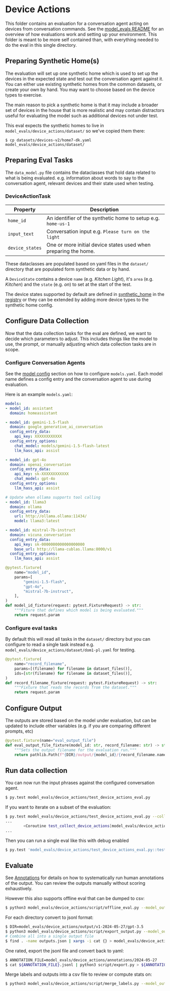 # Device Actions

This folder contains an evaluation for a conversation agent acting on devices from
conversation commands. See the [model_evals README](../README.md)
for an overview of how evaluations work and setting up your environment. This
folder is meant to be more self contained than, with everything needed to do
the eval in this single directory.

## Preparing Synthetic Home(s)

The evaluation will set up one synthetic home which is used to set up the devices
in the expected state and test out the conversation agent against it. You can
either use existing synthetic homes from the common datasets, or create your own
by hand. You may want to choose based on the device types to exercise.

The main reason to pick a synthetic home is that it may include a broader set of
devices in the house that is more realistic and may contain distractors useful
for evaluating the model such as additional devices not under test.

This eval expects the synthetic homes to live in `model_evals/device_actions/dataset/`
so we've copied them there:

```
$ cp datasets/devices-v2/home7-dk.yaml model_evals/device_actions/dataset/
```

## Preparing Eval Tasks

The `data_model.py` file contains the dataclasses that hold data related to what
is being evaluated. e.g. information about words to say to the conversation agent,
relevant devices and their state used when testing.

### DeviceActionTask

| Property        | Description                                                     |
| --------------- | --------------------------------------------------------------- |
| `home_id`       | An identifier of the synthetic home to setup e.g. `home-us-1`   |
| `input_text`    | Conversation input e.g. `Please turn on the light`              |
| `device_states` | One or more initial device states used when preparing the home. |

These dataclasses are populated based on yaml files in the `dataset/` directory
that are populated form synthetic data or by hand.

A `DeviceState` contains a device `name` (e.g. _Kitchen Light_), it's `area` (e.g. _Kitchen_)
and the `state` (e.g. _on_) to set at the start of the test.

The device states supported by default are defined in [synthetic_home](https://github.com/allenporter/synthetic-home) in the [registry](https://github.com/allenporter/synthetic-home/tree/main/synthetic_home/registry) or they can be extended by adding more device types to the synthetic home config.

## Configure Data Collection

Now that the data collection tasks for the eval are defined, we want to decide
which parameters to adjust. This includes things like the model to use, the prompt,
or manually adjusting which data collection tasks are in scope.

### Configure Conversation Agents

See the [model config](../README.md) section on how to configure `models.yaml`. Each
model name defines a config entry and the conversation agent to use during evaluation.

Here is an example `models.yaml`:

```yaml
models:
- model_id: assistant
  domain: homeassistant

- model_id: gemini-1.5-flash
  domain: google_generative_ai_conversation
  config_entry_data:
    api_key: XXXXXXXXXXXX
  config_entry_options:
    chat_model: models/gemini-1.5-flash-latest
    llm_hass_api: assist

- model_id: gpt-4o
  domain: openai_conversation
  config_entry_data:
    api_key: sk-XXXXXXXXXXXX
    chat_model: gpt-4o
  config_entry_options:
    llm_hass_api: assist

# Update when ollama supports tool calling
- model_id: llama3
  domain: ollama
  config_entry_data:
    url: http://ollama.ollama:11434/
    model: llama3:latest

- model_id: mistral-7b-instruct
  domain: vicuna_conversation
  config_entry_data:
    api_key: sk-0000000000000000000
    base_url: http://llama-cublas.llama:8000/v1
  config_entry_options:
    llm_hass_api: assist
```

```python
@pytest.fixture(
    name="model_id",
    params=[
        "gemini-1.5-flash",
        "gpt-4o",
        "mistral-7b-instruct",
    ],
)
def model_id_fixture(request: pytest.FixtureRequest) -> str:
    """Fiture that defines which model is being evaluated."""
    return request.param
```

### Configure eval tasks

By default this will read all tasks in the `dataset/` directory but you can configure
to read a single task instead e.g. `model_evals/device_actions/dataset/dom1-pl.yaml` for testing.

```python
@pytest.fixture(
    name="record_filename",
    params=[(filename) for filename in dataset_files()],
    ids=[str(filename) for filename in dataset_files()],
)
def record_filename_fixture(request: pytest.FixtureRequest) -> str:
    """Fixture that reads the records from the dataset."""
    return request.param
```

## Configure Output

The outputs are stored based on the model under evaluation, but can be updated
to include other variables (e.g. if you are comparing different prompts, etc)

```python
@pytest.fixture(name="eval_output_file")
def eval_output_file_fixture(model_id: str, record_filename: str) -> str:
    """Sets the output filename for the evaluation run."""
    return pathlib.Path(f"{DIR}/output/{model_id}/{record_filename.name}.yaml")
```

## Run data collection

You can now run the input phrases against the configured conversation agent.

```bash
$ py.test model_evals/device_actions/test_device_actions_eval.py
```

If you want to iterate on a subset of the evaluation:

```bash
$ py.test model_evals/device_actions/test_device_actions_eval.py --collect-only
...
        <Coroutine test_collect_device_actions[model_evals/device_actions/dataset/home5-cn-fan.yaml-assistant]>
...
```

Then you can run a single eval like this with debug enabled

```bash
$ py.test 'model_evals/device_actions/test_device_actions_eval.py::test_collect_device_actions[model_evals/device_actions/dataset/dom1-pl-todo-list.yaml-assistant]' -s -vv
```

## Evaluate

See [Annotations](../../script/README.md) for details on how to systematically
run human annotations of the output. You can review the outputs manually without
scoring exhaustively.

However this also supports offline eval that can be dumped to csv:
```bash
$ python3 model_evals/device_actions/script/offline_eval.py --model_output=model_evals/device_actions/output/v2-2024-05-29/ --output_type=csv > model_evals/device_actions/annotations/2024-05-29.csv
```


For each directory convert to jsonl format:
```bash
$ DIR=model_evals/device_actions/output/v1-2024-05-27/gpt-3.5
$ python3 model_evals/device_actions/script/export_output.py --model_outputs ${DIR} --output_type=json  > ${DIR}/outputs.json
# Combine all into a single output file
$ find . -name outputs.json | xargs -i cat {} > model_evals/device_actions/output/outputs-combined-2025-05-27.json
```

One rated, export the jsonl file and convert back to yaml:

```bash
$ ANNOTATION_FILE=model_evals/device_actions/annotations/2024-05-27
$ cat ${ANNOTATION_FILE}.jsonl | python3 script/export.py > ${ANNOTATION_FILE}.yaml
```

Merge labels and outputs into a csv file to review or compute stats on:

```bash
$ python3 model_evals/device_actions/script/merge_labels.py --model_outputs=model_evals/device_actions/output/ --annotations_file model_evals/device_actions/annotations/2025-05-27.yaml --output_format=csv > model_evals/device_actions/annotations/2025-05-27-merged.csv
```
